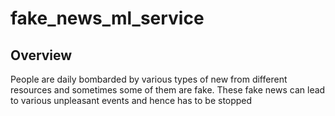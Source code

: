 # fake_news_ml_service

## Overview
People are daily bombarded by various types of new from different resources and sometimes some of them are fake. These fake news can lead to various unpleasant events and hence
has to be stopped
